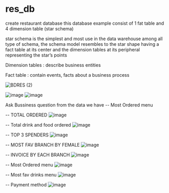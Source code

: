 # res_db

create restaurant database
this database example consist of 1 fat table and 4 dimension table (star schema) 

star schema is the simplest and most use in the data warehouse among all type of schema, the schema model resembles to the star shape having a fact table at its center and the dimension tables at its peripheral representing the star’s points

Dimension tables : describe business entities

Fact table : contain events, facts about a business process

![BDRES (2)](https://user-images.githubusercontent.com/98679146/203039793-b09a6612-54ad-4564-8108-8beb902c1dda.jpg)

![image](https://user-images.githubusercontent.com/98679146/203051296-a09ea612-e176-41b7-8251-a49f25c965d5.png)
![image](https://user-images.githubusercontent.com/98679146/203051505-be2d48eb-3290-4bb6-9b98-7b016522beaa.png)



Ask Bussiness question from the data we have
-- Most Ordered menu

-- TOTAL ORDERED
![image](https://user-images.githubusercontent.com/98679146/203051646-199d3157-d0e9-4e67-9fbb-186400d334a4.png)

-- Total drink and food ordered
![image](https://user-images.githubusercontent.com/98679146/203051992-9c99a765-b758-4f1a-b50e-2912a62c0db0.png)

-- TOP 3 SPENDERS
![image](https://user-images.githubusercontent.com/98679146/203052198-202233ff-213f-4cdd-a221-eccc1b1cefba.png)

-- MOST FAV BRANCH BY FEMALE
![image](https://user-images.githubusercontent.com/98679146/203052541-26ada3d0-6a21-4e0c-89f4-d99ea5e8f7b9.png)

-- INVOICE BY EACH BRANCH
![image](https://user-images.githubusercontent.com/98679146/203052912-854f7215-8f7a-4621-995f-d59e14ef126a.png)

-- Most Ordered menu
![image](https://user-images.githubusercontent.com/98679146/203053043-aed29989-8afb-4775-bc60-12a33fd9e77c.png)

-- Most fav drinks menu
![image](https://user-images.githubusercontent.com/98679146/203053105-f0f79dc8-27f1-4155-869f-356cff18faf2.png)

-- Payment method
![image](https://user-images.githubusercontent.com/98679146/203053240-ff698ea0-2f10-4fa8-9250-9970cfe442b8.png)



